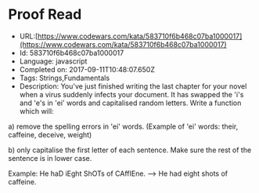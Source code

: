 # Proof Read 

 - URL:[https://www.codewars.com/kata/583710f6b468c07ba1000017](https://www.codewars.com/kata/583710f6b468c07ba1000017)
 - Id: 583710f6b468c07ba1000017
 - Language: javascript
 - Completed on: 2017-09-11T10:48:07.650Z
 - Tags: Strings,Fundamentals
 - Description:
You've just finished writing the last chapter for your novel when a virus suddenly infects your document. It has swapped the 'i's and 'e's in 'ei' words and  capitalised random letters. Write a function which will:

a) remove the spelling errors in 'ei' words. (Example of 'ei' words: their, caffeine, deceive, weight)

b) only capitalise the first letter of each sentence. Make sure the rest of the sentence is in lower case. 


Example: 
He haD iEght ShOTs of CAffIEne. --> He had eight shots of caffeine.







